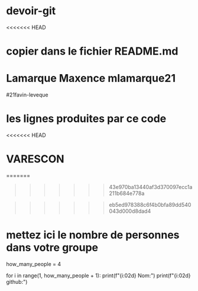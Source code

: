 # devoir-git
<<<<<<< HEAD
# copier dans le fichier README.md
Lamarque Maxence mlamarque21
=======
#21favin-leveque
# les lignes produites par ce code
<<<<<<< HEAD
# VARESCON
=======
>>>>>>> 43e970ba13440af3d370097ecc1a211b684e778a

>>>>>>> eb5ed978388c6f4b0bfa89dd540043d000d8dad4
# mettez ici le nombre de personnes dans votre groupe

how_many_people = 4

for i in range(1, how_many_people + 1):
    print(f"{i:02d} Nom:")
    print(f"{i:02d} github:")
